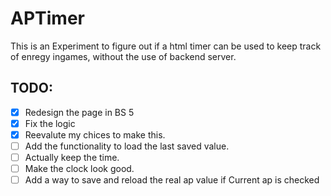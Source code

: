 # APTimer 

This is an Experiment to figure out if a html timer can be used to keep track of enregy ingames, without the use of backend server. 

## TODO:

- [x] Redesign the page in BS 5
- [x] Fix the logic
- [x] Reevalute my chices to make this.
- [ ] Add the functionality to load the last saved value.
- [ ] Actually keep the time.
- [ ] Make the clock look good.
- [ ] Add a way to save and reload the real ap value if Current ap is checked
